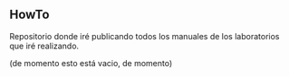 ## HowTo

Repositorio donde iré publicando todos los manuales de los laboratorios que iré realizando.

(de momento esto está vacio, de momento)
